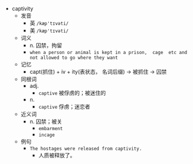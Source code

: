 - captivity
  - 发音
    - 英 `/kæp'tɪvəti/`
    - 美 `/kæp'tɪvəti/`
  - 词义
    - n. 囚禁，拘留
    - `when a person or animal is kept in a prison,  cage  etc and not allowed to go where they want`
  - 记忆
    - capt(抓住) + iv + ity(表状态， 名词后缀) → 被抓住 → 囚禁
  - 同根词
    - adj.
      - `captive` 被俘虏的；被迷住的
    - n.
      - `captive` 俘虏；迷恋者
  - 近义词
    - n. 囚禁；被关
      - `embarment`
      - `incage`
  - 例句
    - `The hostages were released from captivity.`
      - 人质被释放了。

